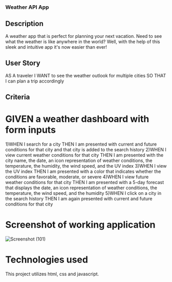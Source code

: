 ### Weather API App
## Description
A weather app that is perfect for planning your next vacation. Need to see
what the weather is like anywhere in the world? Well, with the help of this
sleek and intuitive app it's now easier than ever!

## User Story
AS A traveler
I WANT to see the weather outlook for multiple cities
SO THAT I can plan a trip accordingly

## Criteria
# GIVEN a weather dashboard with form inputs
1)WHEN I search for a city
  THEN I am presented with current and future conditions for that city and that city is added to the search history
2)WHEN I view current weather conditions for that city
  THEN I am presented with the city name, the date, an icon representation of weather conditions, the temperature, the humidity, the wind speed, and the UV index
3)WHEN I view the UV index
  THEN I am presented with a color that indicates whether the conditions are favorable, moderate, or severe
4)WHEN I view future weather conditions for that city
  THEN I am presented with a 5-day forecast that displays the date, an icon representation of weather conditions, the temperature, the wind speed, and the humidity
5)WHEN I click on a city in the search history
  THEN I am again presented with current and future conditions for that city
  
  # Screenshot of working application 
  
![Screenshot (101)](https://user-images.githubusercontent.com/103376676/193725476-a77fc1ea-d8e1-438c-a202-995ef417f533.png)

# Technologies used 
This project utilizes html, css and javascript. 
